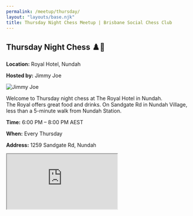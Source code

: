 ```yaml
---
permalink: /meetup/thursday/
layout: "layouts/base.njk"
title: Thursday Night Chess Meetup | Brisbane Social Chess Club
---
```


<section class="px-4 max-w-3xl">
  <h2 class="text-center text-xl md:text-2xl font-semibold text-indigo-200 mb-3">
    Thursday Night Chess ♟️🍺
  </h2>
  <p class="text-gray-200 text-sm"><strong>Location:</strong> Royal Hotel, Nundah</p>
  <p class="text-gray-200 text-sm"><strong>Hosted by:</strong> Jimmy Joe</p>
  <div class="flex justify-center mt-2">
    <img
      src="https://avatars.githubusercontent.com/u/873384?s=400&v=4"
      alt="Jimmy Joe"
      class="max-w-[150px] rounded-lg"
    />
  </div>
  <p class="text-sm leading-relaxed">
    Welcome to Thursday night chess at The Royal Hotel in Nundah. <br />
    The Royal offers great food and drinks. On Sandgate Rd in Nundah Village, less than a 5-minute walk from Nundah Station.
  </p>
  <p class="text-gray-200 text-sm"><strong>Time:</strong> 6:00 PM – 8:00 PM AEST</p>
  <p class="text-gray-200 text-sm"><strong>When:</strong> Every Thursday</p>
  <p class="text-gray-200 text-sm"><strong>Address:</strong> 1259 Sandgate Rd, Nundah</p>
  <div class="mt-4">
    <iframe
      src="https://www.google.com/maps/embed?pb=!1m18!1m12!1m3!1d3539.743539120519!2d153.0613242!3d-27.401235!2m3!1f0!2f0!3f0!3m2!1i1024!2i768!4f13.1!3m3!1m2!1s0x6b93df3cc8f4c4fb%3A0x5c8fe9f5679c437e!2sRoyal%20Hotel%20Nundah!5e0!3m2!1sen!2sau!4v1621066894245!5m2!1sen!2sau"
      class="w-full h-64 rounded-lg border-0"
      allowfullscreen=""
      loading="lazy"
    ></iframe>
  </div>
</section>
